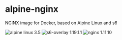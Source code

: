 # alpine-nginx
NGINX image for Docker, based on Alpine Linux and s6

![alpine linux 3.5](https://img.shields.io/badge/alpine%20linux-3.5-brightgreen.svg?style=flat-square) ![s6-overlay 1.19.1.1](https://img.shields.io/badge/s6--overlay-1.19.1.1-brightgreen.svg) ![nginx 1.11.10](https://img.shields.io/badge/nginx-1.11.10-brightgreen.svg?style=flat-square)
